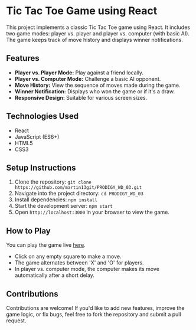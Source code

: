 # Tic Tac Toe Game using React

This project implements a classic Tic Tac Toe game using React. It includes two game modes: player vs. player and player vs. computer (with basic AI). The game keeps track of move history and displays winner notifications.

## Features

- **Player vs. Player Mode:** Play against a friend locally.
- **Player vs. Computer Mode:** Challenge a basic AI opponent.
- **Move History:** View the sequence of moves made during the game.
- **Winner Notification:** Displays who won the game or if it's a draw.
- **Responsive Design:** Suitable for various screen sizes.

## Technologies Used

- React
- JavaScript (ES6+)
- HTML5
- CSS3

## Setup Instructions

1. Clone the repository: `git clone https://github.com/martin13git/PRODIGY_WD_03.git`
2. Navigate into the project directory: `cd PRODIGY_WD_03`
3. Install dependencies: `npm install`
4. Start the development server: `npm start`
5. Open `http://localhost:3000` in your browser to view the game.

## How to Play

You can play the game live [here](https://martin13git.github.io/PRODIGY_WD_03/).
- Click on any empty square to make a move.
- The game alternates between 'X' and 'O' for players.
- In player vs. computer mode, the computer makes its move automatically after a short delay.

## Contributions

Contributions are welcome! If you'd like to add new features, improve the game logic, or fix bugs, feel free to fork the repository and submit a pull request.

